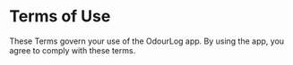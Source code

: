 # Terms of Use

These Terms govern your use of the OdourLog app. By using the app, you agree to comply with these terms.